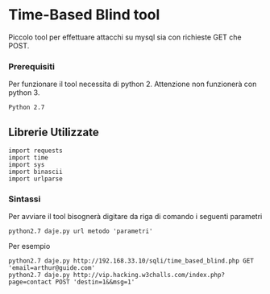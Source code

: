 # Time-Based Blind tool
Piccolo tool per effettuare attacchi su mysql sia con richieste GET che POST.

### Prerequisiti

Per funzionare il tool necessita di python 2. Attenzione non funzionerà con python 3.

```
Python 2.7
```

## Librerie Utilizzate

```
import requests
import time
import sys
import binascii
import urlparse
```

### Sintassi

Per avviare il tool bisognerà digitare da riga di comando i seguenti parametri

```
python2.7 daje.py url metodo 'parametri'
```

Per esempio

```
python2.7 daje.py http://192.168.33.10/sqli/time_based_blind.php GET 'email=arthur@guide.com'
python2.7 daje.py http://vip.hacking.w3challs.com/index.php?page=contact POST 'destin=1&&msg=1'
```

